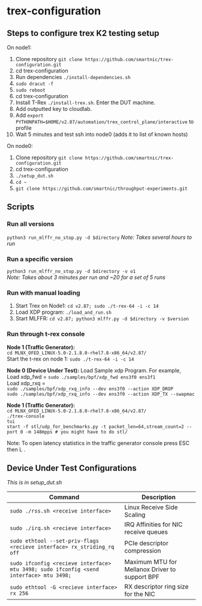 # trex-configuration

## Steps to configure trex K2 testing setup 

On node1:
1) Clone repository `git clone https://github.com/smartnic/trex-configuration.git`
2) cd trex-configuration
3) Run dependencies `./install-dependencies.sh`
4) `sudo dracut -f`
5) `sudo reboot`
6) cd trex-configuration
7) Install T-Rex `./install-trex.sh`. Enter the DUT machine.
8) Add outputted key to cloudlab.
9) Add `export PYTHONPATH=$HOME/v2.87/automation/trex_control_plane/interactive` to profile 
10) Wait 5 minutes and test ssh into node0 (adds it to list of known hosts)


On node0:
1) Clone repository `git clone https://github.com/smartnic/trex-configuration.git`
2) cd trex-configuration
3) `./setup_dut.sh`
4) `cd ~`
5) `git clone https://github.com/smartnic/throughput-experiments.git`

## Scripts

### Run all versions  
`python3 run_mlffr_no_stop.py -d $directory`
*Note: Takes several hours to run*

### Run a specific version 
`python3 run_mlffr_no_stop.py -d $directory -v o1`  
*Note: Takes about 3 minutes per run and ~20 for a set of 5 runs*

### Run with manual loading
1) Start Trex on Node1:  `cd v2.87; sudo ./t-rex-64 -i -c 14`
2) Load XDP program: `./load_and_run.sh`
3) Start MLFFR: `cd v2.87; python3 mlffr.py -d $directory -v $version`

### Run through t-rex console
**Node 1 (Traffic Generator):**  
`cd MLNX_OFED_LINUX-5.0-2.1.8.0-rhel7.8-x86_64/v2.87/`   
Start the t-rex on node 1: `sudo ./t-rex-64 -i -c 14` 

**Node 0 (Device Under Test):**
Load Sample xdp Program. For example,  
Load xdp_fwd = `sudo ./samples/bpf/xdp_fwd ens3f0 ens3f1`   
Load xdp_rxq =    
`sudo ./samples/bpf/xdp_rxq_info --dev ens3f0 --action XDP_DROP`    
`sudo ./samples/bpf/xdp_rxq_info --dev ens3f0 --action XDP_TX --swapmac`    

**Node 1 (Traffic Generator):**   
`cd MLNX_OFED_LINUX-5.0-2.1.8.0-rhel7.8-x86_64/v2.87/`  
`./trex-console`  
`tui`  
`start -f stl/udp_for_benchmarks.py -t packet_len=64,stream_count=2 --port 0 -m 148mpps # you might have to do stl/`

Note: To open latency statistics in the traffic generator console press ESC then L .

## Device Under Test Configurations
_This is in setup_dut.sh_

| Command | Description |
| --- | --- |
| `sudo ./rss.sh <receive interface>` | Linux Receive Side Scaling | 
| `sudo ./irq.sh <recieve interface>` | IRQ Affinities for NIC receive queues |
| `sudo ethtool --set-priv-flags <recieve interface> rx_striding_rq off` | PCIe descriptor compression |
| `sudo ifconfig <recieve interface> mtu 3498; sudo ifconfig <send interface> mtu 3498; ` | Maximum MTU for Mellanox Driver to support BPF |
| `sudo ethtool -G <recieve interface> rx 256`| RX descriptor ring size for the NIC |
